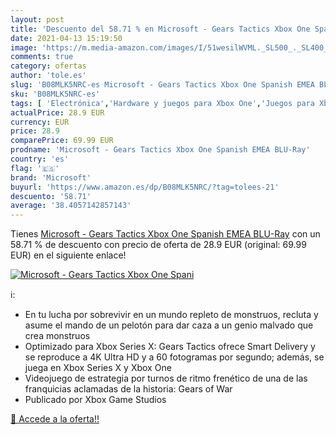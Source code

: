```yaml
---
layout: post
title: 'Descuento del 58.71 % en Microsoft - Gears Tactics Xbox One Spani'
date: 2021-04-13 15:19:50
image: 'https://m.media-amazon.com/images/I/51wesilWVML._SL500_._SL400_.jpg'
comments: true
category: ofertas
author: 'tole.es'
slug: 'B08MLK5NRC-es Microsoft - Gears Tactics Xbox One Spanish EMEA BLU-Ray'
sku: 'B08MLK5NRC-es'
tags: [ 'Electrónica','Hardware y juegos para Xbox One','Juegos para Xbox One','Videojuegos','microsoft','xbox', ]
actualPrice: 28.9 EUR
currency: EUR
price: 28.9
comparePrice: 69.99 EUR
prodname: 'Microsoft - Gears Tactics Xbox One Spanish EMEA BLU-Ray'
country: 'es'
flag: '🇪🇸'
brand: 'Microsoft'
buyurl: 'https://www.amazon.es/dp/B08MLK5NRC/?tag=tolees-21'
descuento: '58.71'
average: '38.4057142857143'
---
```


Tienes [Microsoft - Gears Tactics Xbox One Spanish EMEA BLU-Ray](https://www.amazon.es/dp/B08MLK5NRC/?tag=tolees-21) con un 58.71 % de descuento con precio de oferta de 28.9 EUR (original: 69.99 EUR) en el siguiente enlace!

[![Microsoft - Gears Tactics Xbox One Spani](https://m.media-amazon.com/images/I/51wesilWVML._SL500_._SL400_.jpg)](https://www.amazon.es/dp/B08MLK5NRC/?tag=tolees-21)

ℹ️:

- En tu lucha por sobrevivir en un mundo repleto de monstruos, recluta y asume el mando de un pelotón para dar caza a un genio malvado que crea monstruos
- Optimizado para Xbox Series X: Gears Tactics ofrece Smart Delivery y se reproduce a 4K Ultra HD y a 60 fotogramas por segundo; además, se juega en Xbox Series X y Xbox One
- Videojuego de estrategia por turnos de ritmo frenético de una de las franquicias aclamadas de la historia: Gears of War
- Publicado por Xbox Game Studios

[🛒 Accede a la oferta!!](https://www.amazon.es/dp/B08MLK5NRC/?tag=tolees-21)
